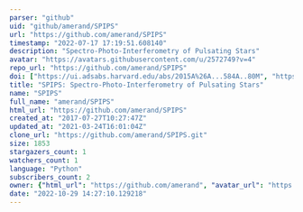 ```yaml
---
parser: "github"
uid: "github/amerand/SPIPS"
url: "https://github.com/amerand/SPIPS"
timestamp: "2022-07-17 17:19:51.608140"
description: "Spectro-Photo-Interferometry of Pulsating Stars"
avatar: "https://avatars.githubusercontent.com/u/2572749?v=4"
repo_url: "https://github.com/amerand/SPIPS"
doi: ["https://ui.adsabs.harvard.edu/abs/2015A%26A...584A..80M", "https://ui.adsabs.harvard.edu/abs/2017ascl.soft10004M/abstract"]
title: "SPIPS: Spectro-Photo-Interferometry of Pulsating Stars"
name: "SPIPS"
full_name: "amerand/SPIPS"
html_url: "https://github.com/amerand/SPIPS"
created_at: "2017-07-27T10:27:47Z"
updated_at: "2021-03-24T16:01:04Z"
clone_url: "https://github.com/amerand/SPIPS.git"
size: 1853
stargazers_count: 1
watchers_count: 1
language: "Python"
subscribers_count: 2
owner: {"html_url": "https://github.com/amerand", "avatar_url": "https://avatars.githubusercontent.com/u/2572749?v=4", "login": "amerand", "type": "User"}
date: "2022-10-29 14:27:10.129218"
---
```

